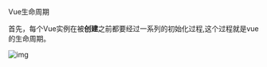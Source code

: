 Vue生命周期

首先，每个Vue实例在被**创建**之前都要经过一系列的初始化过程,这个过程就是vue的生命周期。

![img](https://segmentfault.com/img/bVVORa?w=1200&h=3039)

